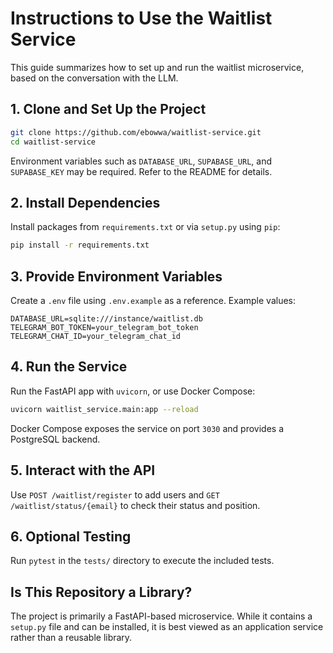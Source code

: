 # Instructions to Use the Waitlist Service

This guide summarizes how to set up and run the waitlist microservice, based on the conversation with the LLM.

## 1. Clone and Set Up the Project
```bash
git clone https://github.com/ebowwa/waitlist-service.git
cd waitlist-service
```
Environment variables such as `DATABASE_URL`, `SUPABASE_URL`, and `SUPABASE_KEY` may be required. Refer to the README for details.

## 2. Install Dependencies
Install packages from `requirements.txt` or via `setup.py` using `pip`:
```bash
pip install -r requirements.txt
```

## 3. Provide Environment Variables
Create a `.env` file using `.env.example` as a reference. Example values:
```
DATABASE_URL=sqlite:///instance/waitlist.db
TELEGRAM_BOT_TOKEN=your_telegram_bot_token
TELEGRAM_CHAT_ID=your_telegram_chat_id
```

## 4. Run the Service
Run the FastAPI app with `uvicorn`, or use Docker Compose:
```bash
uvicorn waitlist_service.main:app --reload
```
Docker Compose exposes the service on port `3030` and provides a PostgreSQL backend.

## 5. Interact with the API
Use `POST /waitlist/register` to add users and `GET /waitlist/status/{email}` to check their status and position.

## 6. Optional Testing
Run `pytest` in the `tests/` directory to execute the included tests.

## Is This Repository a Library?
The project is primarily a FastAPI-based microservice. While it contains a `setup.py` file and can be installed, it is best viewed as an application service rather than a reusable library.
